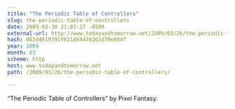 ```yaml
---
title: "The Periodic Table of Controllers"
slug: the-periodic-table-of-controllers
date: 2009-03-30 21:03:27 -0500
external-url: http://www.todayandtomorrow.net/2009/03/26/the-periodic-table-of-controllers/
hash: 002d4610391f021d84478362d70e664f
year: 2009
month: 03
scheme: http
host: www.todayandtomorrow.net
path: /2009/03/26/the-periodic-table-of-controllers/

---
```


“The Periodic Table of Controllers” by Pixel Fantasy.






